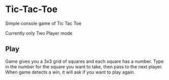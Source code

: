 # Tic-Tac-Toe
Simple console game of Tic Tac Toe

Currently only Two Player mode

## Play
Game gives you a 3x3 grid of squares and each square has a number.
Type in the number for the square you want to take, then pass to the next player. 
When game detects a win, it will ask if you want to play again. 
